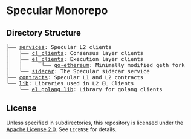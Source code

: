 # Specular Monorepo

## Directory Structure

<pre>
├── <a href="./services/">services</a>: Specular L2 clients
│   ├── <a href="./services/cl_clients">cl_clients</a>: Consensus layer clients
│   ├── <a href="./services/el_clients/">el_clients</a>: Execution layer clients
│   │      └── <a href="./services/el_clients/go-ethereum/">go-ethereum</a>: Minimally modified geth fork
│   └── <a href="./services/sidecar/">sidecar</a>: The Specular sidecar service
├── <a href="./contracts">contracts</a>: Specular L1 and L2 contracts
└── <a href="./lib/">lib</a>: Libraries used in L2 EL Clients
    └── <a href="./lib/el_golang_lib/">el_golang_lib</a>: Library for golang clients
</pre>

## License

Unless specified in subdirectories, this repository is licensed under the [Apache License 2.0](https://www.apache.org/licenses/LICENSE-2.0). See `LICENSE` for details.
